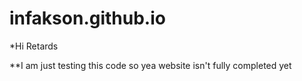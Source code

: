 # infakson.github.io
*Hi Retards

**I am just testing this code so yea website isn't fully completed yet
